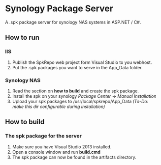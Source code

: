 # Synology Package Server

A .spk package server for synology NAS systems in ASP.NET / C#.

## How to run

### IIS

1. Publish the SpkRepo web project form Visual Studio to you webhost.
2. Put the .spk packages you want to serve in the App_Data folder.

### Synology NAS

1. Read the section on **how to build** and create the spk package.
2. Install the spk on your synology *Package Center -> Manual Installation*
3. Upload your spk packages to /usr/local/spkrepo/App_Data *(To-Do: make this dir configurable during installation)*

## How to build

### The spk package for the server

1. Make sure you have Visual Studio 2013 installed.
2. Open a console window and run **build.cmd**
3. The spk package can now be found in the artifacts directory.
